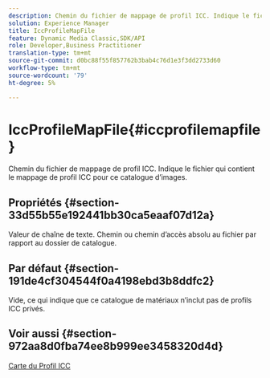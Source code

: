 ```yaml
---
description: Chemin du fichier de mappage de profil ICC. Indique le fichier qui contient le mappage de profil ICC pour ce catalogue d’images.
solution: Experience Manager
title: IccProfileMapFile
feature: Dynamic Media Classic,SDK/API
role: Developer,Business Practitioner
translation-type: tm+mt
source-git-commit: d0bc88f55f857762b3bab4c76d1e3f3dd2733d60
workflow-type: tm+mt
source-wordcount: '79'
ht-degree: 5%

---
```



# IccProfileMapFile{#iccprofilemapfile}

Chemin du fichier de mappage de profil ICC. Indique le fichier qui contient le mappage de profil ICC pour ce catalogue d’images.

## Propriétés {#section-33d55b55e192441bb30ca5eaaf07d12a}

Valeur de chaîne de texte. Chemin ou chemin d’accès absolu au fichier par rapport au dossier de catalogue.

## Par défaut {#section-191de4cf304544f0a4198ebd3b8ddfc2}

Vide, ce qui indique que ce catalogue de matériaux n’inclut pas de profils ICC privés.

## Voir aussi {#section-972aa8d0fba74ee8b999ee3458320d4d}

[Carte du Profil ICC](../../../../../ir-api/material-cat/image-rendering-api-ref/c-ir-material-catalog/c-ir-icc-profile-map-reference/c-ir-icc-profile-map-reference.md#concept-8c2a7d205b8544ccaa159f5b66710012)
